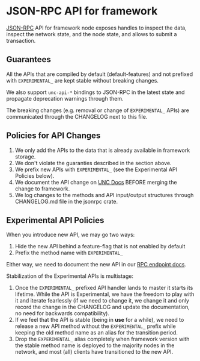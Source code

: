 # JSON-RPC API for framework

[JSON-RPC](https://www.jsonrpc.org/) API for framework node exposes handles to
inspect the data, inspect the network state, and the node state, and allows to
submit a transaction.

## Guarantees

All the APIs that are compiled by default (default-features) and not prefixed
with `EXPERIMENTAL_` are kept stable without breaking changes.

We also support `unc-api-*` bindings to JSON-RPC in the latest state and
propagate deprecation warnings through them.

The breaking changes (e.g. removal or change of `EXPERIMENTAL_` APIs) are
communicated through the CHANGELOG next to this file.

## Policies for API Changes

1. We only add the APIs to the data that is already available in framework
   storage.
2. We don't violate the guaranties described in the section above.
3. We prefix new APIs with `EXPERIMENTAL_` (see the Experimental API Policies
   below).
4. We document the API change on [UNC Docs](https://docs.utility.org/api/rpc/introduction)
   BEFORE merging the change to framework.
5. We log changes to the methods and API input/output structures through
   CHANGELOG.md file in the jsonrpc crate.

## Experimental API Policies

When you introduce new API, we may go two ways:

1. Hide the new API behind a feature-flag that is not enabled by default
2. Prefix the method name with `EXPERIMENTAL_`

Either way, we need to document the new API in our [RPC endpoint docs](https://docs.utility.org/api/rpc/introduction).

Stabilization of the Experimental APIs is multistage:

1. Once the `EXPERIMENTAL_` prefixed API handler lands to master it starts its
   lifetime. While the API is Experimental, we have the freedom to play with it
   and iterate fearlessly (if we need to change it, we change it and only
   record the change in the CHANGELOG and update the documentation, no need for
   backwards compatibility).
2. If we feel that the API is stable (being in **use** for a while), we need to
   release a new API method without the `EXPERIMENTAL_` prefix while keeping
   the old method name as an alias for the transition period.
3. Drop the `EXPERIMENTAL_` alias completely when framework version with the
   stable method name is deployed to the majority nodes in the network, and
   most (all) clients have transitioned to the new API.
